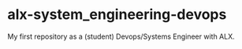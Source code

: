 # alx-system_engineering-devops
My first repository as a (student) Devops/Systems Engineer with ALX.
